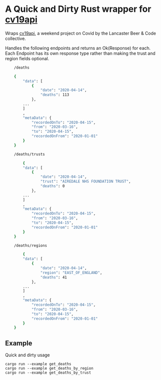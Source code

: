 # A Quick and Dirty Rust wrapper for [cv19api](https://lbandc.github.io/2020/04/14/project-cv19api.html)

Wraps [cv19api](https://lbandc.github.io/2020/04/14/project-cv19api.html), a weekend project on Covid by the Lancaster Beer & Code collective.

Handles the following endpoints and returns an Ok(Response) for each. Each Endpoint has its own response type rather than making the trust and region fields optional.

```bash
    /deaths

    {
        "data": [
            {
                "date": "2020-04-14",
                "deaths": 113
            },
        ...
        ]
        ,
        "metaData": {
            "recordedOnTo": "2020-04-15",
            "from": "2020-03-16",
            "to": "2020-04-15",
            "recordedOnFrom": "2020-01-01"
        }
    }
```

```bash
    /deaths/trusts

        {
        "data": [
            {
                "date": "2020-04-14",
                "trust": "AIREDALE NHS FOUNDATION TRUST",
                "deaths": 0
            },
        ...
        ]
        ,
        "metaData": {
            "recordedOnTo": "2020-04-15",
            "from": "2020-03-16",
            "to": "2020-04-15",
            "recordedOnFrom": "2020-01-01"
        }
    }
```

```bash
    /deaths/regions

        {
        "data": [
            {
                "date": "2020-04-14",
                "region": "EAST_OF_ENGLAND",
                "deaths": 41
            },
        ...
        ]
        ,
        "metaData": {
            "recordedOnTo": "2020-04-15",
            "from": "2020-03-16",
            "to": "2020-04-15",
            "recordedOnFrom": "2020-01-01"
        }
    }
```

## Example
Quick and dirty usage

    cargo run --example get_deaths
    cargo run --example get_deaths_by_region
    cargo run --example get_deaths_by_trust
